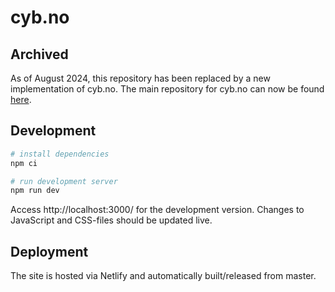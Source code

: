 # cyb.no

## Archived
As of August 2024, this repository has been replaced by a new implementation of cyb.no. The main repository for cyb.no can now be found [here](https://github.com/cybernetisk/internsystem-v2).

## Development

```bash
# install dependencies
npm ci

# run development server
npm run dev
```

Access http://localhost:3000/ for the development version. Changes to
JavaScript and CSS-files should be updated live.

## Deployment

The site is hosted via Netlify and automatically built/released from master.

